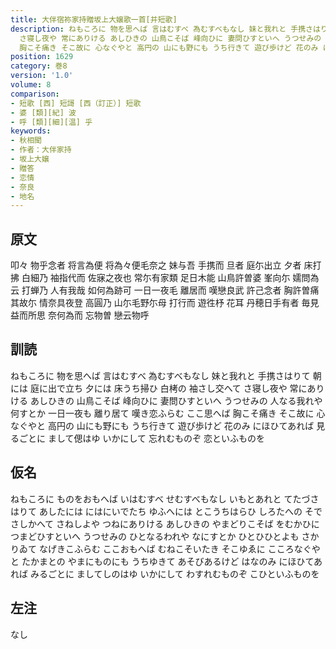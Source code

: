 ```yaml
---
title: 大伴宿祢家持贈坂上大嬢歌一首[并短歌]
description: ねもころに 物を思へば 言はむすべ 為むすべもなし 妹と我れと 手携さはりて 朝には 庭に出で立ち 夕には 床うち掃ひ 白栲の 袖さし交へて
  さ寝し夜や 常にありける あしひきの 山鳥こそば 峰向ひに 妻問ひすといへ うつせみの 人なる我れや 何すとか 一日一夜も 離り居て 嘆き恋ふらむ ここ思へば
  胸こそ痛き そこ故に 心なぐやと 高円の 山にも野にも うち行きて 遊び歩けど 花のみ にほひてあれば 見るごとに まして偲はゆ いかにして 忘れむものぞ 恋といふものを
position: 1629
category: 巻8
version: '1.0'
volume: 8
comparison:
- 短歌 [西] 短謌 [西（訂正）] 短歌
- 婆 [類][紀] 波
- 呼 [類][細][温] 乎
keywords:
- 秋相聞
- 作者：大伴家持
- 坂上大嬢
- 贈答
- 恋情
- 奈良
- 地名
---
```


## 原文

叩々 物乎念者 将言為便 将為々便毛奈之 妹与吾 手携而 旦者 庭尓出立 夕者 床打拂 白細乃 袖指代而 佐寐之夜也 常尓有家類 足日木能 山鳥許曽婆 峯向尓 嬬問為云 打蝉乃 人有我哉 如何為跡可 一日一夜毛 離居而 嘆戀良武 許己念者 胸許曽痛 其故尓 情奈具夜登 高圓乃 山尓毛野尓母 打行而 遊徃杼 花耳 丹穂日手有者 毎見 益而所思 奈何為而 忘物曽 戀云物呼

## 訓読

ねもころに 物を思へば 言はむすべ 為むすべもなし 妹と我れと 手携さはりて 朝には 庭に出で立ち 夕には 床うち掃ひ 白栲の 袖さし交へて さ寝し夜や 常にありける あしひきの 山鳥こそば 峰向ひに 妻問ひすといへ うつせみの 人なる我れや 何すとか 一日一夜も 離り居て 嘆き恋ふらむ ここ思へば 胸こそ痛き そこ故に 心なぐやと 高円の 山にも野にも うち行きて 遊び歩けど 花のみ にほひてあれば 見るごとに まして偲はゆ いかにして 忘れむものぞ 恋といふものを

## 仮名

ねもころに ものをおもへば いはむすべ せむすべもなし いもとあれと てたづさはりて あしたには にはにいでたち ゆふへには とこうちはらひ しろたへの そでさしかへて さねしよや つねにありける あしひきの やまどりこそば をむかひに つまどひすといへ うつせみの ひとなるわれや なにすとか ひとひひとよも さかりゐて なげきこふらむ ここおもへば むねこそいたき そこゆゑに こころなぐやと たかまとの やまにものにも うちゆきて あそびあるけど はなのみ にほひてあれば みるごとに ましてしのはゆ いかにして わすれむものぞ こひといふものを

## 左注

なし
